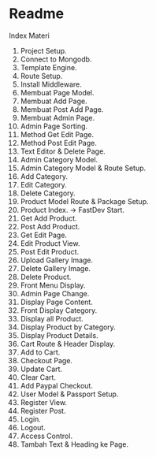 # Readme

Index Materi

1. Project Setup.
2. Connect to Mongodb.
3. Template Engine.
4. Route Setup.
5. Install Middleware.
6. Membuat Page Model.
7. Membuat Add Page.
8. Membuat Post Add Page.
9. Membuat Admin Page.
10. Admin Page Sorting.
11. Method Get Edit Page.
12. Method Post Edit Page.
13. Text Editor & Delete Page.
14. Admin Category Model.
15. Admin Category Model & Route Setup.
16. Add Category.
17. Edit Category.
18. Delete Category.
19. Product Model Route & Package Setup.
20. Product Index. -> FastDev Start.
21. Get Add Product.
22. Post Add Product.
23. Get Edit Page.
24. Edit Product View.
25. Post Edit Product.
26. Upload Gallery Image.
27. Delete Gallery Image.
28. Delete Product.
29. Front Menu Display.
30. Admin Page Change.
31. Display Page Content.
32. Front Display Category.
33. Display all Product.
34. Display Product by Category.
35. Display Product Details.
36. Cart Route & Header Display.
37. Add to Cart.
38. Checkout Page.
39. Update Cart.
40. Clear Cart.
41. Add Paypal Checkout.
42. User Model & Passport Setup.
43. Register View.
44. Register Post.
45. Login.
46. Logout.
47. Access Control.
48. Tambah Text & Heading ke Page.
